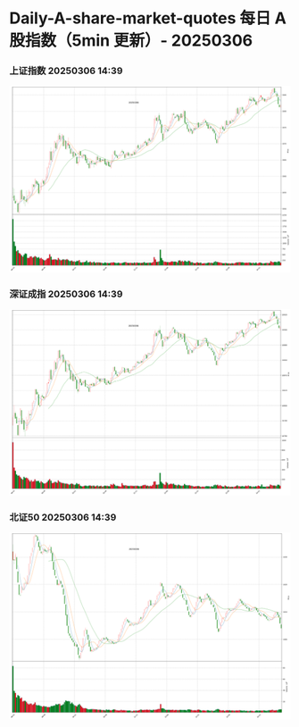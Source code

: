 
# Daily-A-share-market-quotes 每日 A 股指数（5min 更新）- 20250306

### 上证指数 20250306 14:39
![](./fig/2025/3/20250306-sh000001.png)

### 深证成指 20250306 14:39
![](./fig/2025/3/20250306-sz399001.png)

### 北证50 20250306 14:39
![](./fig/2025/3/20250306-bj899050.png)
